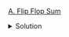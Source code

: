 [A. Flip Flop Sum](https://codeforces.com/contest/1778/problem/A)

<details><summary>Solution</summary>

![](../../../assets/1778A.png)

</details>
